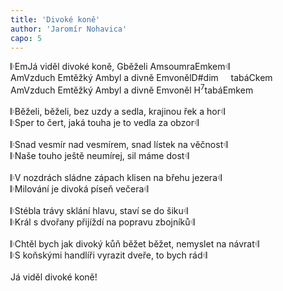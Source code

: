 ```yaml
---
title: 'Divoké koně'
author: 'Jaromír Nohavica'
capo: 5
---
```


<verse number="1:"></verse>&#x1d106;<wrapper><chord>Em</chord></wrapper>Já viděl divoké koně, <wrapper><chord>G</chord></wrapper>běželi <wrapper><chord>Am</chord></wrapper>soumra<wrapper><chord>Em</chord></wrapper>kem&#x1d107;<br>
<wrapper><chord>Am</chord></wrapper>Vzduch <wrapper><chord>Em</chord></wrapper>těžký <wrapper><chord>Am</chord></wrapper>byl a divně <wrapper><chord>Em</chord></wrapper>voněl<wrapper><chord>D#dim</chord></wrapper>&nbsp;&nbsp;&nbsp;&nbsp;&nbsp;tabá<wrapper><chord>C</chord></wrapper>kem<br>
<wrapper><chord>Am</chord></wrapper>Vzduch <wrapper><chord>Em</chord></wrapper>těžký <wrapper><chord>Am</chord></wrapper>byl a divně <wrapper><chord>Em</chord></wrapper>voněl <wrapper><chord>H<sup>7</sup></chord></wrapper>tabá<wrapper><chord>Em</chord></wrapper>kem<br>
<br>
<verse number="NIC"></verse>&#x1d106;Běželi, běželi, bez uzdy a sedla, krajinou řek a hor&#x1d107;<br>
&#x1d106;Sper to čert, jaká touha je to vedla za obzor&#x1d107;<br>
<br>
<verse number="NIC"></verse>&#x1d106;Snad vesmír nad vesmírem, snad lístek na věčnost&#x1d107;<br>
&#x1d106;Naše touho ještě neumírej, sil máme dost&#x1d107;<br>
<br>
<verse number="NIC"></verse>&#x1d106;V nozdrách sládne zápach klisen na břehu jezera&#x1d107;<br>
&#x1d106;Milování je divoká píseň večera&#x1d107;<br>
<br>
<verse number="NIC"></verse>&#x1d106;Stébla trávy sklání hlavu, staví se do šiku&#x1d107;<br>
&#x1d106;Král s dvořany přijíždí na popravu zbojníků&#x1d107;<br>
<br>
<verse number="NIC"></verse>&#x1d106;Chtěl bych jak divoký kůň běžet běžet, nemyslet na návrat&#x1d107;<br>
&#x1d106;S koňskými handlíři vyrazit dveře, to bych rád&#x1d107;<br>
<br>
Já viděl divoké koně!
